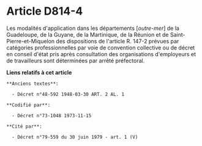 # Article D814-4

Les modalités d'application dans les départements [*outre-mer*] de la Guadeloupe, de la Guyane, de la Martinique, de la
Réunion et de Saint-Pierre-et-Miquelon des dispositions de l'article R. 147-2 prévues par catégories professionnelles par
voie de convention collective ou de décret en conseil d'état pris après consultation des organisations d'employeurs et de
travailleurs sont déterminées par arrêté préfectoral.

**Liens relatifs à cet article**

	**Anciens textes**:

	  - Décret n°48-592 1948-03-30 ART. 2 AL. 1

	**Codifié par**:

	  - Décret n°73-1048 1973-11-15

	**Cité par**:

	  - Décret n°79-559 du 30 juin 1979 - art. 1 (V)

